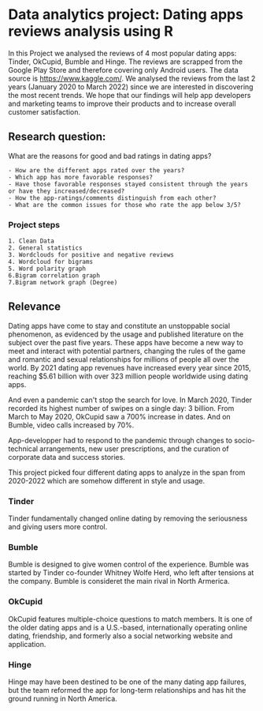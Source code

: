 # Data analytics project: Dating apps reviews analysis using R

In this Project we analysed the reviews of 4 most popular dating apps: Tinder, OkCupid, Bumble and Hinge. The reviews are scrapped from the Google Play Store and therefore covering only Android users. The data source is https://www.kaggle.com/. We analysed the reviews from the last 2 years (January 2020 to March 2022) since we are interested in discovering the most recent trends. We hope that our findings will help app developers and marketing teams to improve their products and to increase overall customer satisfaction.

## Research question:

What are the reasons for good and bad ratings in dating apps? 

    - How are the different apps rated over the years?
    - Which app has more favorable responses?
    - Have those favorable responses stayed consistent through the years or have they increased/decreased?
    - How the app-ratings/comments distinguish from each other?
    - What are the common issues for those who rate the app below 3/5?

### Project steps 

    1. Clean Data 
    2. General statistics
    3. Wordclouds for positive and negative reviews
    4. Wordcloud for bigrams
    5. Word polarity graph
    6.Bigram correlation graph
    7.Bigram network graph (Degree)

## Relevance

Dating apps have come to stay and constitute an unstoppable social phenomenon, as evidenced by the usage and published literature on the subject over the past five years. These apps have become a new way to meet and interact with potential partners, changing the rules of the game and romantic and sexual relationships for millions of people all over the world. By 2021 dating app revenues have increased every year since 2015, reaching $5.61 billion with over 323 million people worldwide using dating apps. 

And even a pandemic can't stop the search for love. In March 2020, Tinder recorded its highest number of swipes on a single day: 3 billion. From March to May 2020, OkCupid saw a 700% increase in dates. And on Bumble, video calls increased by 70%.

App-developper had to respond to the pandemic through changes to socio-technical arrangements, new user prescriptions, and the curation of corporate data and success stories. 

This project picked four different dating apps to analyze in the span from 2020-2022 which are somehow different in style and usage.


### Tinder
Tinder fundamentally changed online dating by removing the seriousness and giving users more control.


### Bumble
Bumble is designed to give women control of the experience. Bumble was started by Tinder co-founder Whitney Wolfe Herd, who left after tensions at the company. Bumble is consideret the main rival in North Armerica.


### OkCupid
OkCupid features multiple-choice questions to match members. It is one of the older dating apps and is a U.S.-based, internationally operating online dating, friendship, and formerly also a social networking website and application.


### Hinge
Hinge may have been destined to be one of the many dating app failures, but the team reformed the app for long-term relationships and has hit the ground running in North America.



